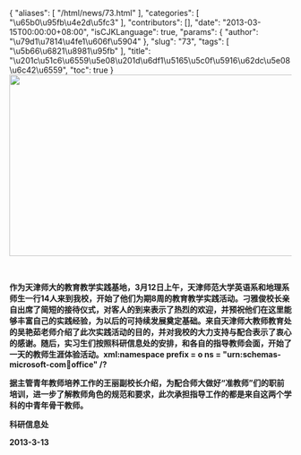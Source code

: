 {
    "aliases": [
        "/html/news/73.html"
    ],
    "categories": [
        "\u65b0\u95fb\u4e2d\u5fc3"
    ],
    "contributors": [],
    "date": "2013-03-15T00:00:00+08:00",
    "isCJKLanguage": true,
    "params": {
        "author": "\u79d1\u7814\u4fe1\u606f\u5904"
    },
    "slug": "73",
    "tags": [
        "\u5b66\u6821\u8981\u95fb"
    ],
    "title": "\u201c\u51c6\u6559\u5e08\u201d\u6df1\u5165\u5c0f\u5916\u62dc\u5e08\u6c42\u6559",
    "toc": true
}
**<img
    src="https://cdn.tfls.online/mirror/full/b2305674f48bcf02935afe529c7d3a36a1ff4dd1.jpg"
    style="display:block;margin-left:auto;margin-right:auto;"
    decoding="async"
    fetchpriority="auto"
    loading="lazy"
    height="324"
    width="600"
/>**

 

**作为天津师大的教育教学实践基地，3月12日上午，天津师范大学英语系和地理系师生一行14人来到我校，开始了他们为期8周的教育教学实践活动。刁雅俊校长亲自出席了简短的接待仪式，对客人的到来表示了热烈的欢迎，并预祝他们在这里能够丰富自己的实践经验，为以后的可持续发展奠定基础。来自天津师大教师教育处的吴艳茹老师介绍了此次实践活动的目的，并对我校的大力支持与配合表示了衷心的感谢。随后，实习生们按照科研信息处的安排，和各自的指导教师会面，开始了一天的教师生涯体验活动。xml:namespace prefix = o ns = "urn:schemas-microsoft-com:office:office" /?**

**据主管青年教师培养工作的王丽副校长介绍，为配合师大做好“准教师”们的职前培训，进一步了解教师角色的规范和要求，此次承担指导工作的都是来自这两个学科的中青年骨干教师。**

**科研信息处**

**2013-3-13**

